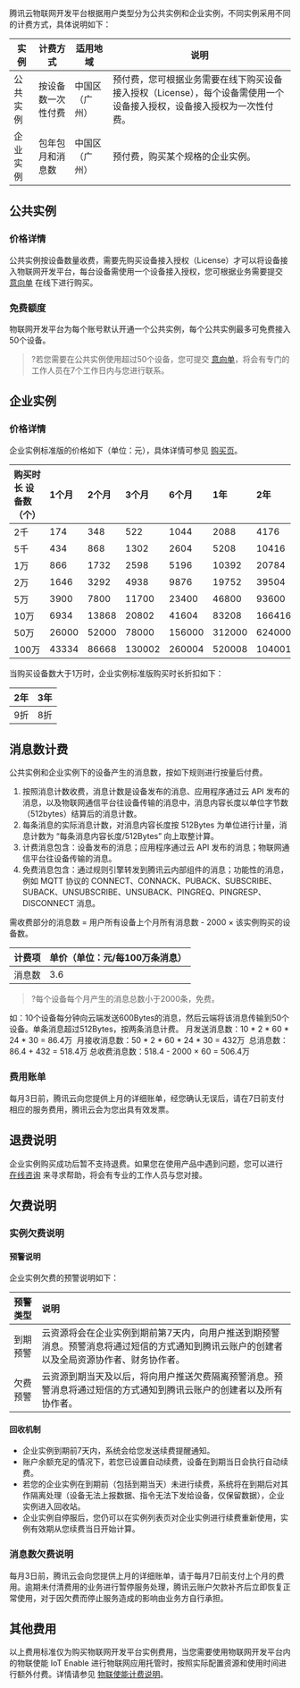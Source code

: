 ﻿腾讯云物联网开发平台根据用户类型分为公共实例和企业实例，不同实例采用不同的计费方式，具体说明如下：

| 实例     | 计费方式           | 适用地域       | 说明                                                         |
| -------- | ------------------ | -------------- | ------------------------------------------------------------ |
| 公共实例 | 按设备数一次性付费 | 中国区（广州） | 预付费，您可根据业务需要在线下购买设备接入授权（License），每个设备需使用一个设备接入授权，设备接入授权为一次性付费。 |
| 企业实例 | 包年包月和消息数   | 中国区（广州） | 预付费，购买某个规格的企业实例。                             |

## 公共实例

### 价格详情

公共实例按设备数量收费，需要先购买设备接入授权（License）才可以将设备接入物联网开发平台，每台设备需使用一个设备接入授权，您可根据业务需要提交 [意向单](https://cloud.tencent.com/apply/p/unl6kb95a8t) 在线下进行购买。

### 免费额度

物联网开发平台为每个账号默认开通一个公共实例，每个公共实例最多可免费接入50个设备。

> ?若您需要在公共实例使用超过50个设备，您可提交 [意向单](https://cloud.tencent.com/apply/p/unl6kb95a8t)，将会有专门的工作人员在7个工作日内与您进行联系。

## 企业实例

### 价格详情

企业实例标准版的价格如下（单位：元），具体详情可参见 [购买页](https://buy.cloud.tencent.com/iotexplorer)。

| 购买时长 设备数（个） | 1个月 | 2个月 | 3个月  | 6个月  | 1年    | 2年     | 3年     |
| :-------------------- | :---- | :---- | :----- | :----- | :----- | :------ | :------ |
| 2千                   | 174   | 348   | 522    | 1044   | 2088   | 4176    | 6264    |
| 5千                   | 434   | 868   | 1302   | 2604   | 5208   | 10416   | 15624   |
| 1万                   | 866   | 1732  | 2598   | 5196   | 10392  | 20784   | 31176   |
| 2万                   | 1646  | 3292  | 4938   | 9876   | 19752  | 39504   | 59256   |
| 5万                   | 3900  | 7800  | 11700  | 23400  | 46800  | 93600   | 140400  |
| 10万                  | 6934  | 13868 | 20802  | 41604  | 83208  | 166416  | 249624  |
| 50万                  | 26000 | 52000 | 78000  | 156000 | 312000 | 624000  | 936000  |
| 100万                 | 43334 | 86668 | 130002 | 260004 | 520008 | 1040016 | 1560024 |

 当购买设备数大于1万时，企业实例标准版购买时长折扣如下：

| 2年  | 3年  |
| :--- | :--- |
| 9折  | 8折  |

## 消息数计费

公共实例和企业实例下的设备产生的消息数，按如下规则进行按量后付费。

1. 按照消息计数收费，消息计数是设备发布的消息、应用程序通过云 API 发布的消息，以及物联网通信平台往设备传输的消息中，消息内容长度以单位字节数（512bytes）结算后的消息计数。
2. 每条消息的实际消息计数，对消息内容长度按 512Bytes 为单位进行计量，消息计数为 “每条消息内容长度/512Bytes” 向上取整计算。
3. 计费消息包含：设备发布的消息；应用程序通过云 API 发布的消息；物联网通信平台往设备传输的消息。
4. 免费消息包含：通过规则引擎转发到腾讯云内部组件的消息；功能性的消息，例如 MQTT 协议的 CONNECT、CONNACK、PUBACK、SUBSCRIBE、SUBACK、UNSUBSCRIBE、UNSUBACK、PINGREQ、PINGRESP、DISCONNECT 消息。

需收费部分的消息数 = 用户所有设备上个月所有消息数 - 2000 × 该实例购买的设备数。

| 计费项 | 单价（单位：元/每100万条消息） |
| ------ | ------------------------------ |
| 消息数 | 3.6                            |

> ?每个设备每个月产生的消息总数小于2000条，免费。

如：10个设备每分钟向云端发送600Bytes的消息，然后云端将该消息传输到50个设备。单条消息超过512Bytes，按两条消息计费。
月发送消息数：10 \* 2 \* 60 \* 24 \* 30 = 86.4万 
月接收消息数：50 \* 2 \* 60 \* 24 \* 30 = 432万 
总消息数：86.4 + 432 = 518.4万
总收费消息数：518.4 - 2000 × 60 = 506.4万

### 费用账单

每月3日前，腾讯云向您提供上月的详细账单，经您确认无误后，请在7日前支付相应的服务费用，腾讯云会为您出具有效发票。

## 退费说明

企业实例购买成功后暂不支持退费。如果您在使用产品中遇到问题，您可以进行 [在线咨询](https://cloud.tencent.com/online-service?from=sales&source=PRESALE) 来寻求帮助，将会有专业的工作人员与您对接。

## 欠费说明

### 实例欠费说明

#### 预警说明

企业实例欠费的预警说明如下：

| 预警类型 | 说明                                                         |
| :------- | :----------------------------------------------------------- |
| 到期预警 | 云资源将会在企业实例到期前第7天内，向用户推送到期预警消息。预警消息将通过短信的方式通知到腾讯云账户的创建者以及全局资源协作者、财务协作者。 |
| 欠费预警 | 云资源到期当天及以后，将向用户推送欠费隔离预警消息。预警消息将通过短信的方式通知到腾讯云账户的创建者以及所有协作者。 |

#### 回收机制

- 企业实例到期前7天内，系统会给您发送续费提醒通知。
- 账户余额充足的情况下，若您已设置自动续费，设备在到期当日会执行自动续费。
- 若您的企业实例在到期前（包括到期当天）未进行续费，系统将在到期后对其作隔离处理（设备无法上报数据、指令无法下发给设备，仅保留数据），企业实例进入回收站。
- 企业实例自停服后，您仍可以在实例列表页对企业实例进行续费重新使用，实例有效期从您续费当日开始计算。

### 消息数欠费说明

每月3日前，腾讯云会向您提供上月的详细账单，请于每月7日前支付上个月的费用。逾期未付清费用的业务进行暂停服务处理，腾讯云账户欠款补齐后立即恢复正常使用，对于因欠费而停止服务造成的影响由业务方自行承担。

## 其他费用

以上费用标准仅为购买物联网开发平台实例费用，当您需要使用物联网开发平台内的物联使能 IoT Enable 进行物联网应用托管时，按照实际配置资源和使用时间进行额外付费。详情请参见 [物联使能计费说明](https://cloud.tencent.com/document/product/1081/50075)。
